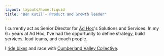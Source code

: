 ```yaml
---
layout: layouts/home.liquid
title: "Ben Kutil - Product and Growth leader"
---
```

I currently act as Senior Director for [Ad Hoc](https://adhoc.team)'s Solutions and Services. In my 6+ years at Ad Hoc, I've had the opportunity to define strategy, build services, lead teams, and coach people.

I [ride bikes](https://www.strava.com/athletes/596715) and race with [Cumberland Valley Collective](https://cvc.bike).